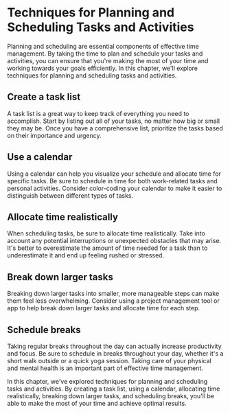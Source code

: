 Techniques for Planning and Scheduling Tasks and Activities
===================================================================================================================

Planning and scheduling are essential components of effective time management. By taking the time to plan and schedule your tasks and activities, you can ensure that you're making the most of your time and working towards your goals efficiently. In this chapter, we'll explore techniques for planning and scheduling tasks and activities.

Create a task list
------------------

A task list is a great way to keep track of everything you need to accomplish. Start by listing out all of your tasks, no matter how big or small they may be. Once you have a comprehensive list, prioritize the tasks based on their importance and urgency.

Use a calendar
--------------

Using a calendar can help you visualize your schedule and allocate time for specific tasks. Be sure to schedule in time for both work-related tasks and personal activities. Consider color-coding your calendar to make it easier to distinguish between different types of tasks.

Allocate time realistically
---------------------------

When scheduling tasks, be sure to allocate time realistically. Take into account any potential interruptions or unexpected obstacles that may arise. It's better to overestimate the amount of time needed for a task than to underestimate it and end up feeling rushed or stressed.

Break down larger tasks
-----------------------

Breaking down larger tasks into smaller, more manageable steps can make them feel less overwhelming. Consider using a project management tool or app to help break down larger tasks and allocate time for each step.

Schedule breaks
---------------

Taking regular breaks throughout the day can actually increase productivity and focus. Be sure to schedule in breaks throughout your day, whether it's a short walk outside or a quick yoga session. Taking care of your physical and mental health is an important part of effective time management.

In this chapter, we've explored techniques for planning and scheduling tasks and activities. By creating a task list, using a calendar, allocating time realistically, breaking down larger tasks, and scheduling breaks, you'll be able to make the most of your time and achieve optimal results.
